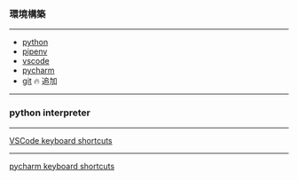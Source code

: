 ### 環境構築

---

*   <a href="https://www.python.org/downloads/" target="_blank">python</a>
*   <a href="https://github.com/pypa/pipenv" target="_blank">pipenv</a>
*   <a href="https://code.visualstudio.com/download" target="_blank">vscode</a>
*   <a href="https://www.jetbrains.com/pycharm/" target="_blank">pycharm</a>
*   <span><a href="https://git-scm.com/downloads" target="_blank">git</a> 🔥 追加</span>

---

### python interpreter

---

<a href="https://code.visualstudio.com/docs/getstarted/keybindings" target="_blank">VSCode keyboard shortcuts</a>

---

<a href="https://www.jetbrains.com/help/pycharm/keyboard-shortcuts-by-category.html" target="_blank">pycharm keyboard shortcuts</a>
